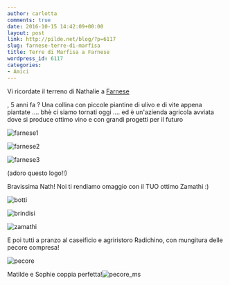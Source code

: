 ```yaml
---
author: carlotta
comments: true
date: 2016-10-15 14:42:09+00:00
layout: post
link: http://pilde.net/blog/?p=6117
slug: farnese-terre-di-marfisa
title: Terre di Marfisa a Farnese
wordpress_id: 6117
categories:
- Amici
---
```


Vi ricordate il terreno di Nathalie a [Farnese](http://pilde.net/blog/?p=2737)


, 5 anni fa ? Una collina con piccole piantine di ulivo e di vite appena piantate .... bhè ci siamo tornati oggi .... ed è un'azienda agricola avviata dove si produce ottimo vino e con grandi progetti per il futuro

![farnese1](http://pilde.net/blog/wp-content/uploads/2016/12/farnese1.jpg)


 ![farnese2](http://pilde.net/blog/wp-content/uploads/2016/12/farnese2.jpg)


 ![farnese3](http://pilde.net/blog/wp-content/uploads/2016/12/farnese3.jpg)




(adoro questo logo!!)




Bravissima Nath! Noi ti rendiamo omaggio con il TUO ottimo Zamathi :)




![botti](http://pilde.net/blog/wp-content/uploads/2016/12/botti.jpg)


 ![brindisi](http://pilde.net/blog/wp-content/uploads/2016/12/brindisi.jpg)


 ![zamathi](http://pilde.net/blog/wp-content/uploads/2016/12/zamathi.jpg)




E poi tutti a pranzo al caseificio e agriristoro Radichino, con mungitura delle pecore compresa!

![pecore](http://pilde.net/blog/wp-content/uploads/2016/12/pecore.jpg)




Matilde e Sophie coppia perfetta!![pecore_ms](http://pilde.net/blog/wp-content/uploads/2016/12/pecore_ms.jpg)





